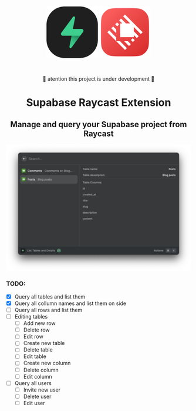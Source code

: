 <p align="center">
    <img src="./assets/command-icon.png" width="140px"/>
    <img src="./assets/raycast-icon.png" width="140px"/>
</p>

<br />

<p align="center">🚧 atention this project is under development 🚧</p>
<h1 align="center">Supabase Raycast Extension</h1>
<h2 align="center">
Manage and query your Supabase project from Raycast
</h2>

<p align="center">
    <img src="./assets/screenshot.png" width="640px"/>
</p>

### TODO:

- [x] Query all tables and list them
- [x] Query all collumn names and list them on side
- [ ] Query all rows and list them
- [ ] Editing tables
  - [ ] Add new row
  - [ ] Delete row
  - [ ] Edit row
  - [ ] Create new table
  - [ ] Delete table
  - [ ] Edit table
  - [ ] Create new column
  - [ ] Delete column
  - [ ] Edit column
- [ ] Query all users
  - [ ] Invite new user
  - [ ] Delete user
  - [ ] Edit user

